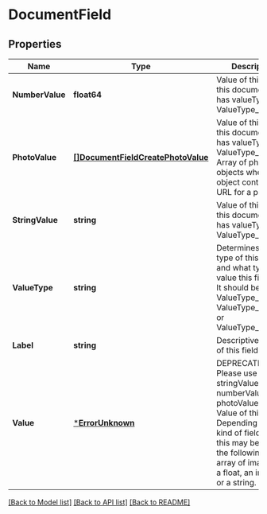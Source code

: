 # DocumentField

## Properties
Name | Type | Description | Notes
------------ | ------------- | ------------- | -------------
**NumberValue** | **float64** | Value of this field if this document field has valueType: ValueType_Number. | [optional] [default to null]
**PhotoValue** | [**[]DocumentFieldCreatePhotoValue**](DocumentFieldCreate_photoValue.md) | Value of this field if this document field has valueType: ValueType_Photo. Array of photo objects where each object contains a URL for a photo. | [optional] [default to null]
**StringValue** | **string** | Value of this field if this document field has valueType: ValueType_String. | [optional] [default to null]
**ValueType** | **string** | Determines the type of this field and what type of value this field has. It should be either ValueType_Number, ValueType_String, or ValueType_Photo. | [default to null]
**Label** | **string** | Descriptive name of this field. | [default to null]
**Value** | [***ErrorUnknown**](.md) | DEPRECATED: Please use stringValue, numberValue, or photoValue instead. Value of this field. Depending on what kind of field it is, this may be one of the following: an array of image urls, a float, an integer, or a string. | [optional] [default to null]

[[Back to Model list]](../README.md#documentation-for-models) [[Back to API list]](../README.md#documentation-for-api-endpoints) [[Back to README]](../README.md)


